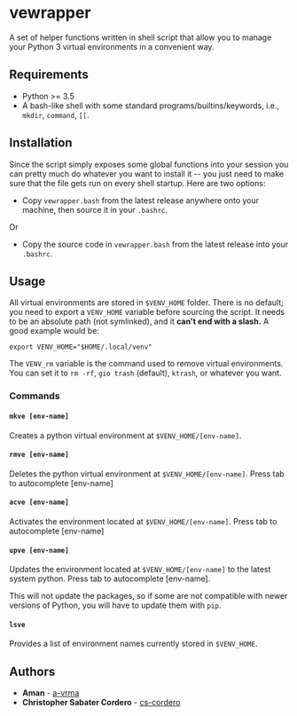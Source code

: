 # vewrapper

A set of helper functions written in shell script that allow you to manage your Python 3
virtual environments in a convenient way.

## Requirements

- Python >= 3.5
- A bash-like shell with some standard programs/builtins/keywords, i.e.,
  `mkdir`, `command`, `[[`.

## Installation

Since the script simply exposes some global functions into your session you can
pretty much do whatever you want to install it -- you just need to make sure that the file
gets run on every shell startup. Here are two options:

- Copy `vewrapper.bash` from the latest release anywhere onto your machine, then source it in your
  `.bashrc`.

Or

- Copy the source code in `vewrapper.bash` from the latest release into your `.bashrc`.

## Usage

All virtual environments are stored in `$VENV_HOME` folder. There is no default; you need
to export a `VENV_HOME` variable before sourcing the script. It needs to be an absolute
path (not symlinked), and it **can't end with a slash.** A good example would be:
```
export VENV_HOME="$HOME/.local/venv"
```
The `VENV_rm` variable is the command used to remove virtual environments. You can set
it to `rm -rf`, `gio trash` (default), `ktrash`, or whatever you want.

### Commands

#### `mkve [env-name]`

Creates a python virtual environment at `$VENV_HOME/[env-name]`.

#### `rmve [env-name]`

Deletes the python virtual environment at `$VENV_HOME/[env-name]`. Press tab to
autocomplete \[env-name\]

#### `acve [env-name]`

Activates the environment located at `$VENV_HOME/[env-name]`. Press tab to
autocomplete \[env-name\]

#### `upve [env-name]`

Updates the environment located at `$VENV_HOME/[env-name]` to the latest system python.
Press tab to autocomplete \[env-name\].

This will not update the packages, so if some are not compatible with newer versions of
Python, you will have to update them with `pip`.

#### `lsve`

Provides a list of environment names currently stored in `$VENV_HOME`.

## Authors

- **Aman** - [a-vrma](https://github.com/a-vrma)
- **Christopher Sabater Cordero** - [cs-cordero](https://github.com/cs-cordero)
